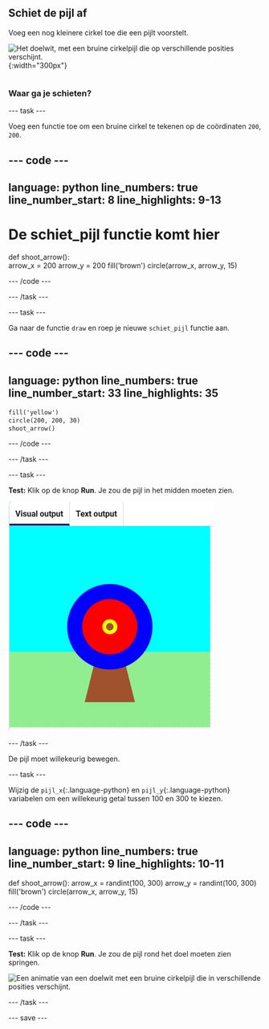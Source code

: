 ## Schiet de pijl af

<div style="display: flex; flex-wrap: wrap">
<div style="flex-basis: 200px; flex-grow: 1; margin-right: 15px;">
Voeg een nog kleinere cirkel toe die een pijlt voorstelt.
</div>
<div>

![Het doelwit, met een bruine cirkelpijl die op verschillende posities verschijnt.](images/fire_arrow.gif){:width="300px"}

</div>
</div>

### Waar ga je schieten?

--- task ---

Voeg een functie toe om een bruine cirkel te tekenen op de coördinaten `200`, `200`.

--- code ---
---
language: python line_numbers: true line_number_start: 8
line_highlights: 9-13
---
# De schiet_pijl functie komt hier
def shoot_arrow():   
arrow_x = 200 arrow_y = 200 fill('brown') circle(arrow_x, arrow_y, 15)

--- /code ---

--- /task ---

--- task ---

Ga naar de functie `draw` en roep je nieuwe `schiet_pijl` functie aan.

--- code ---
---
language: python line_numbers: true line_number_start: 33
line_highlights: 35
---

    fill('yellow')      
    circle(200, 200, 30)  
    shoot_arrow()

--- /code ---

--- /task ---

--- task ---

**Test:** Klik op de knop **Run**. Je zou de pijl in het midden moeten zien.

![een bruine pijlcirkel in het midden van het doel](images/arrow-centre.png)


--- /task ---

De pijl moet willekeurig bewegen.


--- task ---

Wijzig de `pijl_x`{:.language-python} en `pijl_y`{:.language-python} variabelen om een willekeurig getal tussen 100 en 300 te kiezen.

--- code ---
---
language: python line_numbers: true line_number_start: 9
line_highlights: 10-11
---
def shoot_arrow(): arrow_x = randint(100, 300) arrow_y = randint(100, 300) fill('brown') circle(arrow_x, arrow_y, 15)

--- /code ---

--- /task ---


--- task ---


**Test:** Klik op de knop **Run**. Je zou de pijl rond het doel moeten zien springen.

![Een animatie van een doelwit met een bruine cirkelpijl die in verschillende posities verschijnt.](images/fire_arrow.gif)

--- /task ---

--- save ---
